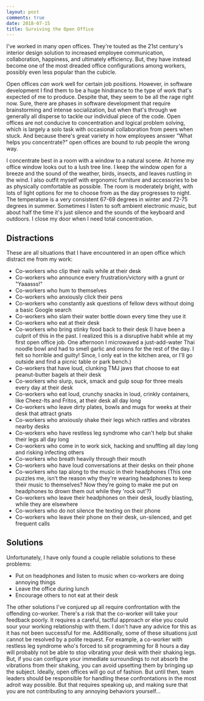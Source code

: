 ```yaml
---
layout: post
comments: true
date: 2018-07-15
title: Surviving the Open Office
---
```


I've worked in many open offices. They're touted as the 21st century's interior design solution to 
increased employee communication, collaboration, happiness, and ultimately efficiency. But, they have instead 
become one of the most dreaded office configurations among workers, possibly even less popular than the cubicle.

Open offices _can_ work well for certain job positions. However, in software development I find them to be a
huge hindrance to the type of work that's expected of me to produce. Despite that, they seem to be all the rage right
now. Sure, there are phases in software development that require brainstorming and intense socialization, but when that's 
through we generally all disperse to tackle our individual piece of the code. Open offices are not conducive to concentration 
and logical problem solving, which is largely a solo task with occasional collaboration from peers when stuck. And because 
there's great variety in how employees answer "What helps you concentrate?" open offices are bound to rub people the wrong 
way.

I concentrate best in a room with a window to a natural scene. At home my office window looks out to a lush tree
line. I keep the window open for a breeze and the sound of the weather, birds, insects, and leaves rustling in the wind. I also 
outfit myself with ergonomic furniture and accessories to be as physically comfortable as possible. The room is 
moderately bright, with lots of light options for me to choose from as the day progresses to night. The temperature is a very
consistent 67-69 degrees in winter and 72-75 degrees in summer. Sometimes I listen to soft ambient electronic music, 
but about half the time it's just silence and the sounds of the keyboard and outdoors. I close my door when I need total 
concentration.

## Distractions

These are all situations that I have encountered in an open office which distract me from my work:

- Co-workers who clip their nails while at their desk
- Co-workers who announce every frustration/victory with a grunt or "Yaaasss!"
- Co-workers who hum to themselves
- Co-workers who anxiously click their pens
- Co-workers who constantly ask questions of fellow devs without doing a basic Google search
- Co-workers who slam their water bottle down every time they use it
- Co-workers who eat at their desk
- Co-workers who bring stinky food back to their desk (I have been a culprit of this in the past. I realized 
this is a disruptive habit while at my first open office job. One afternoon I microwaved a just-add-water Thai noodle 
bowl and had to smell garlic and onions for the rest of the day. I felt so horrible and guilty! Since, I only eat in 
the kitchen area, or I'll go outside and find a picnic table or park bench.)
- Co-workers that have loud, clunking TMJ jaws that choose to eat peanut-butter bagels at their desk
- Co-workers who slurp, suck, smack and gulp soup for three meals every day at their desk
- Co-workers who eat loud, crunchy snacks in loud, crinkly containers, like Cheez-Its and Fritos, at their desk all day long
- Co-workers who leave dirty plates, bowls and mugs for weeks at their desk that attract gnats
- Co-workers who anxiously shake their legs which rattles and vibrates nearby desks
- Co-workers who have restless leg syndrome who can't help but shake their legs all day long
- Co-workers who come in to work sick, hacking and snuffling all day long and risking infecting others
- Co-workers who breath heavily through their mouth
- Co-workers who have loud conversations at their desks on their phone
- Co-workers who tap along to the music in their headphones (This one puzzles me, isn’t the reason why they're
wearing headphones to keep their music to themselves? Now they’re going to make me put on headphones to drown them out
while they 'rock out'?)
- Co-workers who leave their headphones on their desk, loudly blasting, while they are elsewhere
- Co-workers who do not silence the texting on their phone
- Co-workers who leave their phone on their desk, un-silenced, and get frequent calls


## Solutions

Unfortunately, I have only found a couple reliable solutions to these problems:

- Put on headphones and listen to music when co-workers are doing annoying things
- Leave the office during lunch
- Encourage others to not eat at their desk

The other solutions I've conjured up all require confrontation with the offending co-worker. There's a 
risk that the co-worker will take your feedback poorly. It requires a careful, tactful approach or else you could
sour your working relationship with them. I don't have any advice for this as it has not been successful for me. 
Additionally, some of these situations just cannot be resolved by a polite request. For example, a co-worker
with restless leg syndrome who's forced to sit programming for 8 hours a day will probably not be able to 
stop vibrating your desk with their shaking legs. But, if you can configure your immediate surroundings to not 
absorb the vibrations from their shaking, you can avoid upsetting them by bringing up the subject. Ideally, open
offices will go out of fashion. But until then, team leaders should be responsible for handling these confrontations 
in the most adroit way possible. But that requires speaking up, and
making sure that you are not contributing to any annoying behaviors yourself...
